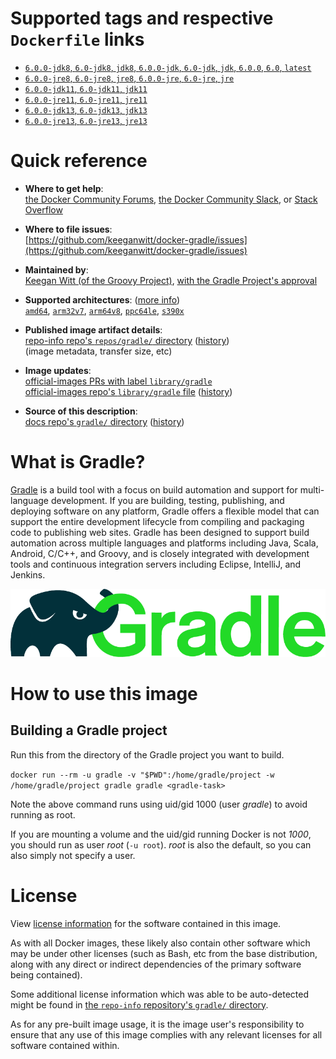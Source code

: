 <!--

********************************************************************************

WARNING:

    DO NOT EDIT "gradle/README.md"

    IT IS AUTO-GENERATED

    (from the other files in "gradle/" combined with a set of templates)

********************************************************************************

-->

# Supported tags and respective `Dockerfile` links

-	[`6.0.0-jdk8`, `6.0-jdk8`, `jdk8`, `6.0.0-jdk`, `6.0-jdk`, `jdk`, `6.0.0`, `6.0`, `latest`](https://github.com/keeganwitt/docker-gradle/blob/e886bd1f3e693b1723a740ba44aa1d23714c8569/jdk8/Dockerfile)
-	[`6.0.0-jre8`, `6.0-jre8`, `jre8`, `6.0.0-jre`, `6.0-jre`, `jre`](https://github.com/keeganwitt/docker-gradle/blob/e886bd1f3e693b1723a740ba44aa1d23714c8569/jre8/Dockerfile)
-	[`6.0.0-jdk11`, `6.0-jdk11`, `jdk11`](https://github.com/keeganwitt/docker-gradle/blob/e886bd1f3e693b1723a740ba44aa1d23714c8569/jdk11/Dockerfile)
-	[`6.0.0-jre11`, `6.0-jre11`, `jre11`](https://github.com/keeganwitt/docker-gradle/blob/e886bd1f3e693b1723a740ba44aa1d23714c8569/jre11/Dockerfile)
-	[`6.0.0-jdk13`, `6.0-jdk13`, `jdk13`](https://github.com/keeganwitt/docker-gradle/blob/e886bd1f3e693b1723a740ba44aa1d23714c8569/jdk13/Dockerfile)
-	[`6.0.0-jre13`, `6.0-jre13`, `jre13`](https://github.com/keeganwitt/docker-gradle/blob/e886bd1f3e693b1723a740ba44aa1d23714c8569/jre13/Dockerfile)

# Quick reference

-	**Where to get help**:  
	[the Docker Community Forums](https://forums.docker.com/), [the Docker Community Slack](https://blog.docker.com/2016/11/introducing-docker-community-directory-docker-community-slack/), or [Stack Overflow](https://stackoverflow.com/search?tab=newest&q=docker)

-	**Where to file issues**:  
	[https://github.com/keeganwitt/docker-gradle/issues](https://github.com/keeganwitt/docker-gradle/issues)

-	**Maintained by**:  
	[Keegan Witt (of the Groovy Project)](https://github.com/keeganwitt/docker-gradle), [with the Gradle Project's approval](https://discuss.gradle.org/t/official-docker-images/21159/8)

-	**Supported architectures**: ([more info](https://github.com/docker-library/official-images#architectures-other-than-amd64))  
	[`amd64`](https://hub.docker.com/r/amd64/gradle/), [`arm32v7`](https://hub.docker.com/r/arm32v7/gradle/), [`arm64v8`](https://hub.docker.com/r/arm64v8/gradle/), [`ppc64le`](https://hub.docker.com/r/ppc64le/gradle/), [`s390x`](https://hub.docker.com/r/s390x/gradle/)

-	**Published image artifact details**:  
	[repo-info repo's `repos/gradle/` directory](https://github.com/docker-library/repo-info/blob/master/repos/gradle) ([history](https://github.com/docker-library/repo-info/commits/master/repos/gradle))  
	(image metadata, transfer size, etc)

-	**Image updates**:  
	[official-images PRs with label `library/gradle`](https://github.com/docker-library/official-images/pulls?q=label%3Alibrary%2Fgradle)  
	[official-images repo's `library/gradle` file](https://github.com/docker-library/official-images/blob/master/library/gradle) ([history](https://github.com/docker-library/official-images/commits/master/library/gradle))

-	**Source of this description**:  
	[docs repo's `gradle/` directory](https://github.com/docker-library/docs/tree/master/gradle) ([history](https://github.com/docker-library/docs/commits/master/gradle))

# What is Gradle?

[Gradle](https://gradle.org/) is a build tool with a focus on build automation and support for multi-language development. If you are building, testing, publishing, and deploying software on any platform, Gradle offers a flexible model that can support the entire development lifecycle from compiling and packaging code to publishing web sites. Gradle has been designed to support build automation across multiple languages and platforms including Java, Scala, Android, C/C++, and Groovy, and is closely integrated with development tools and continuous integration servers including Eclipse, IntelliJ, and Jenkins.

![logo](https://raw.githubusercontent.com/docker-library/docs/c3d3ca6beed000f9ba6eabc98f3399158f520256/gradle/logo.png)

# How to use this image

## Building a Gradle project

Run this from the directory of the Gradle project you want to build.

`docker run --rm -u gradle -v "$PWD":/home/gradle/project -w /home/gradle/project gradle gradle <gradle-task>`

Note the above command runs using uid/gid 1000 (user *gradle*) to avoid running as root.

If you are mounting a volume and the uid/gid running Docker is not *1000*, you should run as user *root* (`-u root`). *root* is also the default, so you can also simply not specify a user.

# License

View [license information](https://gradle.org/license/) for the software contained in this image.

As with all Docker images, these likely also contain other software which may be under other licenses (such as Bash, etc from the base distribution, along with any direct or indirect dependencies of the primary software being contained).

Some additional license information which was able to be auto-detected might be found in [the `repo-info` repository's `gradle/` directory](https://github.com/docker-library/repo-info/tree/master/repos/gradle).

As for any pre-built image usage, it is the image user's responsibility to ensure that any use of this image complies with any relevant licenses for all software contained within.
